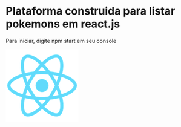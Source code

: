 # Plataforma construida para listar pokemons em react.js

Para iniciar, digite npm start em seu console



<img src='https://github.com/rosenildoluiz/pokemonapi/blob/master/public/logo192.png?raw=true' />

